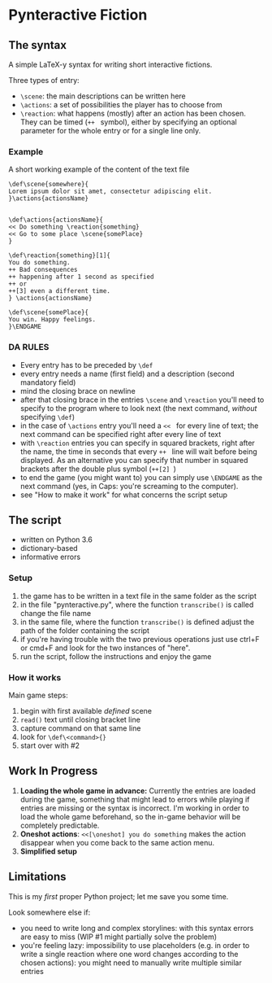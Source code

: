 # Pynteractive Fiction

## The syntax

A simple LaTeX-y syntax for writing short interactive fictions.

Three types of entry: 
* `\scene`: the main descriptions can be written here 
* `\actions`: a set of possibilities the player has to choose from 
* `\reaction`: what happens (mostly) after an action has been chosen. They can be timed (`++ ` symbol), either by specifying an optional parameter for the whole entry or for a single line only.

### Example
A short working example of the content of the text file
```
\def\scene{somewhere}{
Lorem ipsum dolor sit amet, consectetur adipiscing elit.
}\actions{actionsName}


\def\actions{actionsName}{
<< Do something \reaction{something}
<< Go to some place \scene{somePlace}
}

\def\reaction{something}[1]{
You do something.
++ Bad consequences
++ happening after 1 second as specified
++ or
++[3] even a different time.
} \actions{actionsName}

\def\scene{somePlace}{
You win. Happy feelings.
}\ENDGAME
```

### DA RULES
- Every entry has to be preceded by `\def`
- every entry needs a name (first field) and a description (second mandatory field)
- mind the closing brace on newline
- after that closing brace in the entries `\scene` and `\reaction` you'll need to specify to the program where to look next (the next command, *without* specifying `\def`)
- in the case of `\actions` entry you'll need a `<< ` for every line of text; the next command can be specified right after every line of text
- with `\reaction` entries you can specify in squared brackets, right after the name, the time in seconds that every `++ ` line will wait before being displayed. As an alternative you can specify that number in squared brackets after the double plus symbol (`++[2] `) 
- to end the game (you might want to) you can simply use `\ENDGAME` as the next command (yes, in Caps: you're screaming to the computer).
- see "How to make it work" for what concerns the script setup

## The script
* written on Python 3.6
* dictionary-based
* informative errors

### Setup
1. the game has to be written in a text file in the same folder as the script
2. in the file "pynteractive.py", where the function `transcribe()` is called change the file name
3. in the same file, where the function `transcribe()` is defined adjust the path of the folder containing the script 
4. if you're having trouble with the two previous operations just use ctrl+F or cmd+F and look for the two instances of "here".
5. run the script, follow the instructions and enjoy the game

### How it works
Main game steps:
1. begin with first available _defined_ scene
2. `read()` text until closing bracket line
3. capture command on that same line
4. look for `\def\<command>{}`
5. start over with #2

## Work In Progress
1. **Loading the whole game in advance:** Currently the entries are loaded during the game, something that might lead to errors while playing if entries are missing or the syntax is incorrect. I'm working in order to load the whole game beforehand, so the in-game behavior will be completely predictable.
2. **Oneshot actions**: `<<[\oneshot] you do something` makes the action disappear when you come back to the same action menu.
3. **Simplified setup**

## Limitations
This is my *first* proper Python project; let me save you some time. 

Look somewhere else if:
* you need to write long and complex storylines: with this syntax errors are easy to miss (WIP #1 might partially solve the problem)
* you're feeling lazy: impossibility to use placeholders (e.g. in order to write a single reaction where one word changes according to the chosen actions): you might need to manually write multiple similar entries


